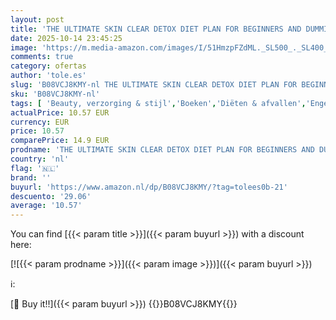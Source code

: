 ```yaml
---
layout: post
title: 'THE ULTIMATE SKIN CLEAR DETOX DIET PLAN FOR BEGINNERS AND DUMMIES: A Perfect Guide To Skin Glowing  including 30+ healthy Recipes'
date: 2025-10-14 23:45:25
image: 'https://m.media-amazon.com/images/I/51HmzpFZdML._SL500_._SL400_.jpg'
comments: true
category: ofertas
author: 'tole.es'
slug: 'B08VCJ8KMY-nl THE ULTIMATE SKIN CLEAR DETOX DIET PLAN FOR BEGINNERS AND...'
sku: 'B08VCJ8KMY-nl'
tags: [ 'Beauty, verzorging & stijl','Boeken','Diëten & afvallen','Engelstalige boeken','Featured Categories','Gezondheid, fitness & voeding','Zuivering & detox','🇳🇱', ]
actualPrice: 10.57 EUR
currency: EUR
price: 10.57
comparePrice: 14.9 EUR
prodname: 'THE ULTIMATE SKIN CLEAR DETOX DIET PLAN FOR BEGINNERS AND DUMMIES: A Perfect Guide To Skin Glowing  including 30+ healthy Recipes'
country: 'nl'
flag: '🇳🇱'
brand: ''
buyurl: 'https://www.amazon.nl/dp/B08VCJ8KMY/?tag=tolees0b-21'
descuento: '29.06'
average: '10.57'
---
```


You can find [{{< param title >}}]({{< param buyurl >}}) with a discount here:

[![{{< param prodname >}}]({{< param image >}})]({{< param buyurl >}})

ℹ️:


[🛒 Buy it!!]({{< param buyurl >}})
{{<world>}}B08VCJ8KMY{{</world>}}
